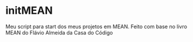 # initMEAN
Meu script para start dos meus projetos em MEAN.
Feito com base no livro MEAN do Flávio Almeida da Casa do Código
